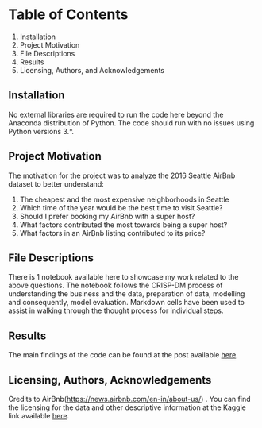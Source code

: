 # Table of Contents

1.	Installation
2.	Project Motivation
3.	File Descriptions
4.	Results
5.	Licensing, Authors, and Acknowledgements

## Installation

No external libraries are required to run the code here beyond the Anaconda distribution of Python. The code should run with no issues using Python versions 3.*.

## Project Motivation

The motivation for the project was to analyze the 2016 Seattle AirBnb dataset to better understand:
 1. The cheapest and the most expensive neighborhoods in Seattle
 2. Which time of the year would be the best time to visit Seattle?
 3. Should I prefer booking my AirBnb with a super host?
 4. What factors contributed the most towards being a super host?
 5. What factors in an AirBnb listing contributed to its price?
 
## File Descriptions

There is 1 notebook available here to showcase my work related to the above questions. The notebook follows the CRISP-DM process of understanding the business and the data, preparation of data, modelling and consequently, model evaluation. Markdown cells have been used to assist in walking through the thought process for individual steps.

## Results

The main findings of the code can be found at the post available [here](https://medium.com/@karan.ambasht89/5-things-you-should-know-for-your-next-trip-to-seattle-d6f93a43eea3).

## Licensing, Authors, Acknowledgements

Credits to AirBnb(https://news.airbnb.com/en-in/about-us/) . You can find the licensing for the data and other descriptive information at the Kaggle link available [here](https://www.kaggle.com/airbnb/seattle/data).

